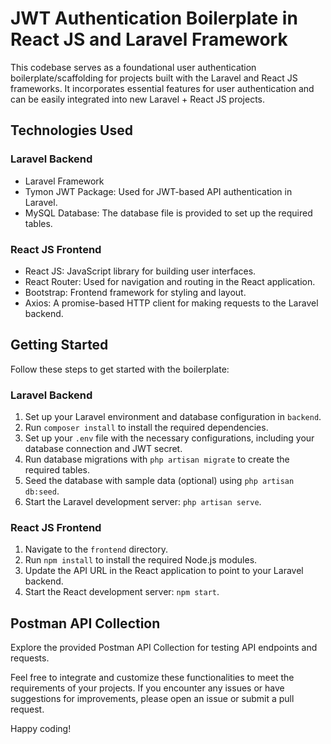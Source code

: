 # JWT Authentication Boilerplate in React JS and Laravel Framework

This codebase serves as a foundational user authentication boilerplate/scaffolding for projects built with the Laravel and React JS frameworks. It incorporates essential features for user authentication and can be easily integrated into new Laravel + React JS projects.

## Technologies Used

### Laravel Backend
- Laravel Framework
- Tymon JWT Package: Used for JWT-based API authentication in Laravel.
- MySQL Database: The database file is provided to set up the required tables.

### React JS Frontend
- React JS: JavaScript library for building user interfaces.
- React Router: Used for navigation and routing in the React application.
- Bootstrap: Frontend framework for styling and layout.
- Axios: A promise-based HTTP client for making requests to the Laravel backend.

## Getting Started

Follow these steps to get started with the boilerplate:

### Laravel Backend

1. Set up your Laravel environment and database configuration in `backend`.
2. Run `composer install` to install the required dependencies.
3. Set up your `.env` file with the necessary configurations, including your database connection and JWT secret.
4. Run database migrations with `php artisan migrate` to create the required tables.
5. Seed the database with sample data (optional) using `php artisan db:seed`.
6. Start the Laravel development server: `php artisan serve`.

### React JS Frontend

1. Navigate to the `frontend` directory.
2. Run `npm install` to install the required Node.js modules.
3. Update the API URL in the React application to point to your Laravel backend.
4. Start the React development server: `npm start`.

## Postman API Collection

Explore the provided Postman API Collection for testing API endpoints and requests.

Feel free to integrate and customize these functionalities to meet the requirements of your projects. If you encounter any issues or have suggestions for improvements, please open an issue or submit a pull request.

Happy coding!
